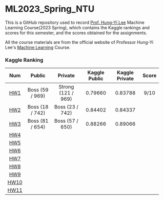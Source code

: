 # ML2023_Spring_NTU

This is a GitHub repository used to record [Prof. Hung-Yi Lee](https://speech.ee.ntu.edu.tw/~hylee/index.php) Machine Learning Course(2023 Spring), which contains the Kaggle rankings and scores for this semester, and the scores obtained for the assignments. 

All the course materials are from the official website of Professor Hung-Yi Lee's [Machine Learning](https://speech.ee.ntu.edu.tw/~hylee/ml/2023-spring.php) Course.

### Kaggle Ranking

|                              Num                               |     Public      |      Private       |  Kaggle Public  |  Kaggle Private  | Score |
|:--------------------------------------------------------------:|:---------------:|:------------------:|:---------------:|:----------------:|:-----:|
|  [HW1](https://www.kaggle.com/competitions/ml2023spring-hw1/)  | Boss (59 / 969) | Strong (121 / 969) | 0.79660         |  0.83788         |  9/10 |
|  [HW2](https://www.kaggle.com/competitions/ml2023spring-hw2/)  | Boss (18 / 742) | Boss (23 / 742)    | 0.84402         |  0.84337         ||
|  [HW3](https://www.kaggle.com/competitions/ml2023spring-hw3/)  | Boss (81 / 654) | Boss (57 / 650)    | 0.88266         |  0.89066         ||
|  [HW4](https://www.kaggle.com/competitions/ml2023springhw4)    |                 |                    |                 |                  ||
|  [HW5](https://ml.ee.ntu.edu.tw/homeworks/1/description/)      |                 |                    |                 |                  ||
|  [HW6](https://ml.ee.ntu.edu.tw/homeworks/2/description/)      |                 |                    |                 |                  ||
|  [HW7](https://www.kaggle.com/competitions/ml2023spring-hw7/)  |                 |                    |                 |                  ||
|  [HW8](https://www.kaggle.com/competitions/ml2023spring-hw8/)  |                 |                    |                 |                  ||
|  [HW9](https://www.kaggle.com/competitions/ml2023spring-hw9/)  |                 |                    |                 |                  ||
| [HW10](https://www.kaggle.com/competitions/ml2023spring-hw10/) |                 |                    |                 |                  ||
| [HW11](https://www.kaggle.com/competitions/ml2023spring-hw11/) |                 |                    |                 |                  ||
